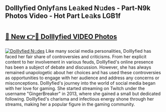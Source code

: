 ## Dolllyfied Onlyf𝚊ns Le𝚊ked N𝚞des - Part-N9k Photos Video - Hot Part Le𝚊ks LGB1f

# <h2><a href="http://ab11085.deff.icu/?id=Dolllyfied">🔗 New 👉🔴 Dolllyfied VIDEO Photos</a></h2>

[![Dolllyfied N𝚞des](https://i.imgur.com/rIISA9y.gif)](http://ab11085.deff.icu/?id=Dolllyfied)
Like many social media personalities, Dolllyfied has faced her fair share of controversies and criticisms. From her explicit content to her involvement in various feuds, Dolllyfied's online presence has been a subject of debate and discussion. However, she has always remained unapologetic about her choices and has used these controversies as opportunities to engage with her audience and address any concerns or misconceptions. Dolllyfied's journey into the world of social media began with her love for gaming. She started streaming on Twitch under the username "GingerBreaker" in 2013, where she gained a small but dedicated following. Dolllyfied's charisma and infectious energy shone through her streams, making her a popular figure in the gaming community.
